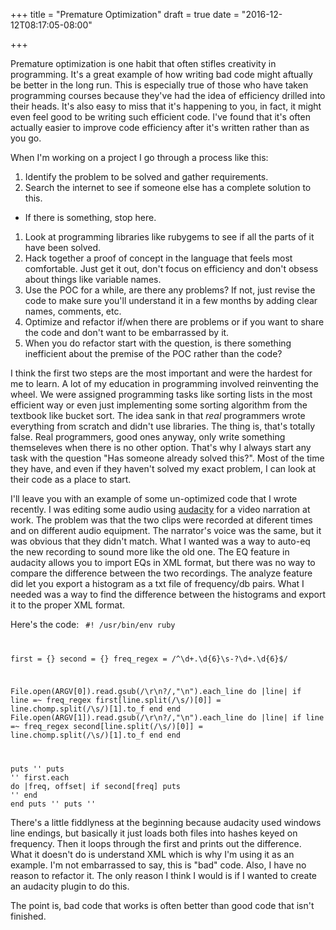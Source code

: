+++
title = "Premature Optimization"
draft = true
date = "2016-12-12T08:17:05-08:00"

+++

Premature optimization is one habit that often stifles creativity in programming. It's a great example of how writing bad code might aftually be better in the long run. This is especially true of those who have taken programming courses because they've had the idea of efficiency drilled into their heads. It's also easy to miss that it's happening to you, in fact, it might even feel good to be writing such efficient code. I've found that it's often actually easier to improve code efficiency after it's written rather than as you go.

When I'm working on a project I go through a process like this:
1. Identify the problem to be solved and gather requirements.
1. Search the internet to see if someone else has a complete solution to this.
  * If there is something, stop here.
1. Look at programming libraries like rubygems to see if all the parts of it have been solved.
1. Hack together a proof of concept in the language that feels most comfortable. Just get it out, don't focus on efficiency and don't obsess about things like variable names.
1. Use the POC for a while, are there any problems? If not, just revise the code to make sure you'll understand it in a few months by adding clear names, comments, etc.
1. Optimize and refactor if/when there are problems or if you want to share the code and don't want to be embarrassed by it.
1. When you do refactor start with the question, is there something inefficient about the premise of the POC rather than the code?

I think the first two steps are the most important and were the hardest for me to learn. A lot of my education in programming involved reinventing the wheel. We were assigned programming tasks like sorting lists in the most efficient way or even just implementing some sorting algorithm from the textbook like bucket sort. The idea sank in that _real_ programmers wrote everything from scratch and didn't use libraries. The thing is, that's totally false. Real programmers, good ones anyway, only write something themseleves when there is no other option. That's why I always start any task with the question "Has someone already solved this?". Most of the time they have, and even if they haven't solved my exact problem, I can look at their code as a place to start.

I'll leave you with an example of some un-optimized code that I wrote recently. I was editing some audio using [audacity](http://audacity.com) for a video narration at work. The problem was that the two clips were recorded at diferent times and on different audio equipment. The narrator's voice was the same, but it was obvious that they didn't match. What I wanted was a way to auto-eq the new recording to sound more like the old one. The EQ feature in audacity allows you to import EQs in XML format, but there was no way to compare the difference between the two recordings. The analyze feature did let you export a histogram as a txt file of frequency/db pairs. What I needed was a way to find the difference between the histograms and export it to the proper XML format.

Here's the code:
<code>
#! /usr/bin/env ruby

first = {}
second = {}
freq_regex = /^\d+\.\d{6}\s-?\d+\.\d{6}$/

File.open(ARGV[0]).read.gsub(/\r\n?/,"\n").each_line do |line|
  if line =~ freq_regex
    first[line.split(/\s/)[0]] = line.chomp.split(/\s/)[1].to_f
  end
end
File.open(ARGV[1]).read.gsub(/\r\n?/,"\n").each_line do |line|
  if line =~ freq_regex
    second[line.split(/\s/)[0]] = line.chomp.split(/\s/)[1].to_f
  end
end

puts '<equalizationeffect>'
puts '<curve name="' + ARGV[0] + ' ' + ARGV[1] + ' difference">'
first.each do |freq, offset|
  if second[freq]
    puts '<point f="' + freq + '" d="' + (offset - second[freq]).to_s + '"/>'
  end
end
puts '</curve>'
puts '</equalizationeffect>'
</code>

There's a little fiddlyness at the beginning because audacity used windows line endings, but basically it just loads both files into hashes keyed on frequency.  Then it loops through the first and prints out the difference. What it doesn't do is understand XML which is why I'm using it as an example. I'm not embarrassed to say, this is "bad" code. Also, I have no reason to refactor it. The only reason I think I would is if I wanted to create an audacity plugin to do this.

The point is, bad code that works is often better than good code that isn't finished.
